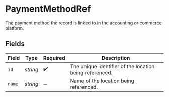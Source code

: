 # PaymentMethodRef

The payment method the record is linked to in the accounting or commerce platform.


## Fields

| Field                                                   | Type                                                    | Required                                                | Description                                             |
| ------------------------------------------------------- | ------------------------------------------------------- | ------------------------------------------------------- | ------------------------------------------------------- |
| `id`                                                    | *string*                                                | :heavy_check_mark:                                      | The unique identifier of the location being referenced. |
| `name`                                                  | *string*                                                | :heavy_minus_sign:                                      | Name of the location being referenced.                  |